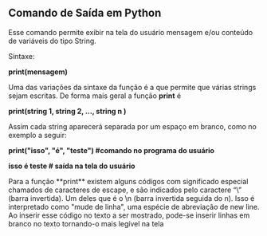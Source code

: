 ## Comando de Saída em Python

Esse comando permite exibir na tela do usuário mensagem e/ou conteúdo de variáveis do tipo String. 
<p>Sintaxe:</p>
                <p><b>print(mensagem)</b></p>

Uma das variações da sintaxe da função é a que permite que várias strings sejam escritas. De forma mais geral a função **print** é
                <p><b>print(string 1, string 2, …, string n )</b></p>
Assim cada string aparecerá separada por um espaço em branco, como no exemplo a seguir:
<p><b>
print("isso", "é", "teste") #comando no programa do usuário</b></p>
<p><b>isso é teste # saída na tela do usuário
</b></p>
Para a função **print** existem alguns códigos com significado especial chamados
de caracteres de escape, e são indicados pelo caractere “\” (barra invertida). Um deles que é o
\n (barra invertida seguida do n). Isso é interpretado como "mude de linha", uma espécie de
abreviação de new line. Ao inserir esse código no texto a ser mostrado, pode-se inserir linhas
em branco no texto tornando-o mais legível na tela
